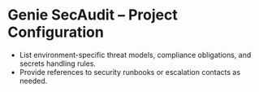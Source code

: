 # Genie SecAudit – Project Configuration
- List environment-specific threat models, compliance obligations, and secrets handling rules.
- Provide references to security runbooks or escalation contacts as needed.
